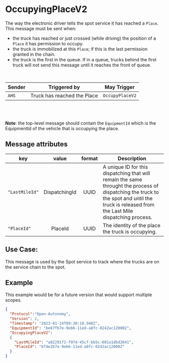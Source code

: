 # OccupyingPlaceV2
The way the electronic driver tells the spot service it has reached a `Place`.  This message must be sent when:
- the truck has reached or just crossed (while driving) the position of a `Place` it has permission to occupy.
- the truck is immobilized at this `Place`; if this is the last permission granted in the chain.
- the truck is the first in the queue. If in a queue, trucks behind the first truck will not send this message until it reaches the front of queue.

<br>

|Sender| Triggered by | May Trigger |
|---|---|---|
| `AHS`| Truck has reached the Place | `OccupyPlaceV2`  |


<br><br>

**Note**: the top-level message should contain the `EquipmentId` which is the EquipmentId of the vehicle that is occupying the place.

## Message attributes
|key |value |format | Description|
|---|:---:|:---:|---|
|`"LastMileId"`| DispatchingId | UUID| A unique ID for this dispatching that will remain the same throught the process of dispatching the truck to the spot and until the truck is released from the Last Mile dispatching process. |
|`"PlaceId"`| PlaceId | UUID | The identity of the place the truck is occupying. |



## Use Case:
This message is used by the Spot service to track where the trucks are on the service chain to the spot.

## Example
This example would be for a future version that would support multiple scopes.
```JSON
{
  "Protocol":"Open-Autonomy",
  "Version": 2,
  "Timestamp": "2023-01-24T09:30:10.948Z",
  "EquipmentId": "be87fb7e-9eb6-11ed-a8fc-0242ac120002",
  "OccupyingPlaceV2":
  {
    "LastMileId": "a82291f2-f97d-45cf-bb5c-601a1dbd2641",
    "PlaceId": "6f4e2b7e-9eb6-11ed-a8fc-0242ac120002"
  }
}

```
